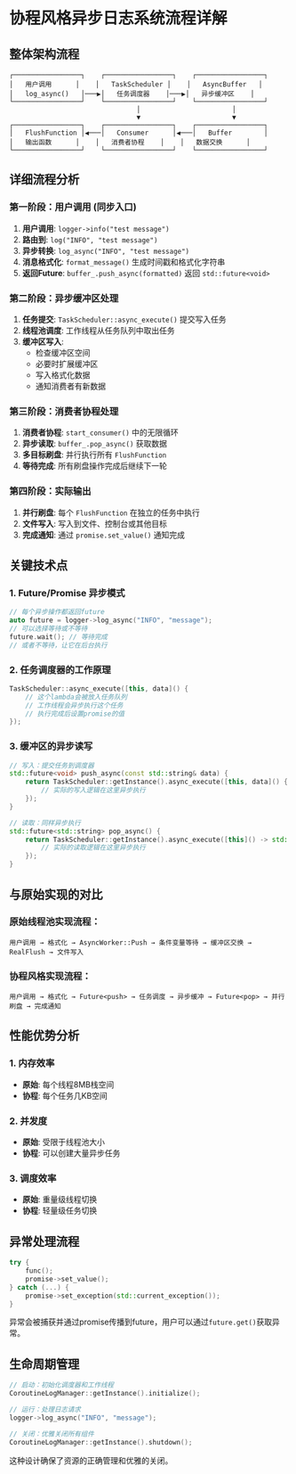 # 协程风格异步日志系统流程详解

## 整体架构流程

```
┌─────────────────┐    ┌─────────────────┐    ┌─────────────────┐
│   用户调用      │    │   TaskScheduler │    │   AsyncBuffer   │
│   log_async()   │───▶│   任务调度器    │───▶│   异步缓冲区    │
└─────────────────┘    └─────────────────┘    └─────────────────┘
                                │                       │
                                ▼                       ▼
┌─────────────────┐    ┌─────────────────┐    ┌─────────────────┐
│   FlushFunction │◀───│   Consumer      │◀───│   Buffer        │
│   输出函数      │    │   消费者协程    │    │   数据交换      │
└─────────────────┘    └─────────────────┘    └─────────────────┘
```

## 详细流程分析

### 第一阶段：用户调用 (同步入口)
1. **用户调用**: `logger->info("test message")`
2. **路由到**: `log("INFO", "test message")`  
3. **异步转换**: `log_async("INFO", "test message")`
4. **消息格式化**: `format_message()` 生成时间戳和格式化字符串
5. **返回Future**: `buffer_.push_async(formatted)` 返回 `std::future<void>`

### 第二阶段：异步缓冲区处理
1. **任务提交**: `TaskScheduler::async_execute()` 提交写入任务
2. **线程池调度**: 工作线程从任务队列中取出任务
3. **缓冲区写入**: 
   - 检查缓冲区空间
   - 必要时扩展缓冲区
   - 写入格式化数据
   - 通知消费者有新数据

### 第三阶段：消费者协程处理
1. **消费者协程**: `start_consumer()` 中的无限循环
2. **异步读取**: `buffer_.pop_async()` 获取数据
3. **多目标刷盘**: 并行执行所有 `FlushFunction`
4. **等待完成**: 所有刷盘操作完成后继续下一轮

### 第四阶段：实际输出
1. **并行刷盘**: 每个 `FlushFunction` 在独立的任务中执行
2. **文件写入**: 写入到文件、控制台或其他目标
3. **完成通知**: 通过 `promise.set_value()` 通知完成

## 关键技术点

### 1. Future/Promise 异步模式
```cpp
// 每个异步操作都返回future
auto future = logger->log_async("INFO", "message");
// 可以选择等待或不等待
future.wait(); // 等待完成
// 或者不等待，让它在后台执行
```

### 2. 任务调度器的工作原理
```cpp
TaskScheduler::async_execute([this, data]() {
    // 这个lambda会被放入任务队列
    // 工作线程会异步执行这个任务
    // 执行完成后设置promise的值
});
```

### 3. 缓冲区的异步读写
```cpp
// 写入：提交任务到调度器
std::future<void> push_async(const std::string& data) {
    return TaskScheduler::getInstance().async_execute([this, data]() {
        // 实际的写入逻辑在这里异步执行
    });
}

// 读取：同样异步执行
std::future<std::string> pop_async() {
    return TaskScheduler::getInstance().async_execute([this]() -> std::string {
        // 实际的读取逻辑在这里异步执行
    });
}
```

## 与原始实现的对比

### 原始线程池实现流程：
```
用户调用 → 格式化 → AsyncWorker::Push → 条件变量等待 → 缓冲区交换 → RealFlush → 文件写入
```

### 协程风格实现流程：
```
用户调用 → 格式化 → Future<push> → 任务调度 → 异步缓冲 → Future<pop> → 并行刷盘 → 完成通知
```

## 性能优势分析

### 1. 内存效率
- **原始**: 每个线程8MB栈空间
- **协程**: 每个任务几KB空间

### 2. 并发度
- **原始**: 受限于线程池大小
- **协程**: 可以创建大量异步任务

### 3. 调度效率
- **原始**: 重量级线程切换
- **协程**: 轻量级任务切换

## 异常处理流程

```cpp
try {
    func();
    promise->set_value();
} catch (...) {
    promise->set_exception(std::current_exception());
}
```

异常会被捕获并通过promise传播到future，用户可以通过`future.get()`获取异常。

## 生命周期管理

```cpp
// 启动：初始化调度器和工作线程
CoroutineLogManager::getInstance().initialize();

// 运行：处理日志请求
logger->log_async("INFO", "message");

// 关闭：优雅关闭所有组件
CoroutineLogManager::getInstance().shutdown();
```

这种设计确保了资源的正确管理和优雅的关闭。
